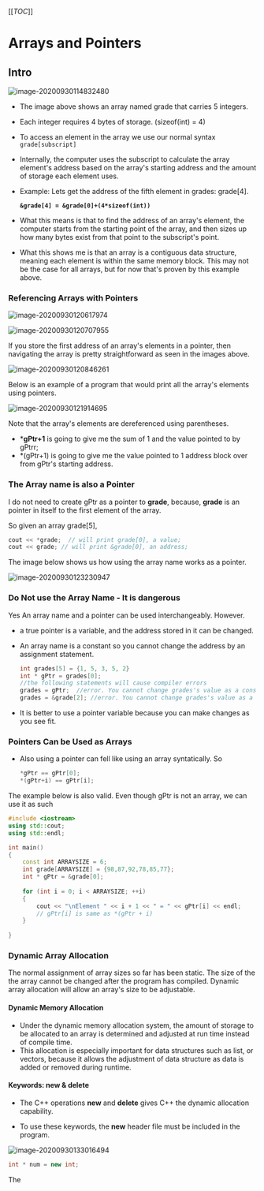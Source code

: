 [[_TOC_]]

# Arrays and Pointers

## Intro



![image-20200930114832480](C:\Users\kufre\AppData\Roaming\Typora\typora-user-images\image-20200930114832480.png)

- The image above shows an array named grade that carries 5 integers. 
- Each integer requires 4 bytes of storage. (sizeof(int) = 4)

- To access an element in the array we use our normal syntax `grade[subscript]`

- Internally, the computer uses the subscript to calculate the array element's address based on the array's starting address and the amount of storage each element uses. 

- Example: Lets get the address of the fifth element in grades: grade[4].

  **`&grade[4] = &grade[0]+(4*sizeof(int))`**

- What this means is that to find the address of an array's element, the computer starts from the starting point of the array, and then sizes up how many bytes exist from that point to the subscript's point.

- What this shows me is that an array is a contiguous data structure, meaning each element is within the same memory block. This may not be the case for all arrays, but for now that's proven by this example above. 

### Referencing Arrays with Pointers

![image-20200930120617974](C:\Users\kufre\AppData\Roaming\Typora\typora-user-images\image-20200930120617974.png)

![image-20200930120707955](C:\Users\kufre\AppData\Roaming\Typora\typora-user-images\image-20200930120707955.png)

If you store the first address of an array's elements in a pointer, then navigating the array is pretty straightforward as seen in the images above.

![image-20200930120846261](C:\Users\kufre\AppData\Roaming\Typora\typora-user-images\image-20200930120846261.png)

Below is an example of a program that would print all the array's elements using pointers.

![image-20200930121914695](C:\Users\kufre\AppData\Roaming\Typora\typora-user-images\image-20200930121914695.png)



Note that the array's elements are dereferenced using parentheses. 

- ***gPtr+1** is going to give me the sum of 1 and the value pointed to by gPtrr;
- *(gPtr+1) is going to give me the value pointed to 1 address block over from gPtr's starting address.

### The Array name is also a Pointer

I do not need to create gPtr as a pointer to **grade**, because, **grade** is an pointer in itself to the first element of the array. 

So given an array grade[5],

```c++
cout << *grade;  // will print grade[0], a value;
cout << grade; // will print &grade[0], an address;
```
The image below shows us how using the array name works as  a pointer.

![image-20200930123230947](C:\Users\kufre\AppData\Roaming\Typora\typora-user-images\image-20200930123230947.png)

### Do Not use the Array Name - It is dangerous

Yes An array name and a pointer can be used interchangeably. However.

- a true pointer is a variable, and the address stored in it can be changed. 

- An array name is a constant so you cannot change the address by an assignment statement. 
  ``` c++
  int grades[5] = {1, 5, 3, 5, 2}
  int * gPtr = grades[0];
  //the following statements will cause compiler errors  
  grades = gPtr;  //error. You cannot change grades's value as a constant
  grades = &grade[2]; //error. You cannot change grades's value as a constant  
  ```

- It is better to use a pointer variable because you can make changes as you see fit. 

### Pointers Can be Used as Arrays

- Also using a pointer can fell like using an array syntatically. So

  ``` c++
  *gPtr == gPtr[0];
  *(gPtr+i) == gPtr[i];
  ```
The example below is also valid. Even though gPtr is not an array, we can use it as such

  ```c++
  #include <iostream>
  using std::cout;
  using std::endl;
  
  int main()
  {
      const int ARRAYSIZE = 6;    
      int grade[ARRAYSIZE] = {98,87,92,78,85,77};
      int * gPtr = &grade[0];
      
      for (int i = 0; i < ARRAYSIZE; ++i)
      {
          cout << "\nElement " << i + 1 << " = " << gPtr[i] << endl;
          // gPtr[i] is same as *(gPtr + i)
      }
      
  }
  ```


### Dynamic Array Allocation

The normal assignment of array sizes so far has been static. The size of the the array cannot be changed after the program has compiled. Dynamic array allocation will allow an array's size to be adjustable.

#### Dynamic Memory Allocation

- Under the dynamic memory allocation system, the amount of storage to be allocated to an array is determined and adjusted at run time instead of compile time.
- This allocation is especially important for data structures such as list, or vectors, because it allows the adjustment of data structure as data is added or removed during runtime.

#### Keywords: new & delete

- The C++ operations **new** and **delete** gives C++ the dynamic allocation capability. 

- To use these keywords, the **new** header file must be included in the program.

![image-20200930133016494](C:\Users\kufre\AppData\Roaming\Typora\typora-user-images\image-20200930133016494.png)

```c++
int * num = new int;
```

The 